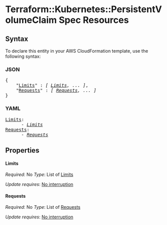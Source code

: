 # Terraform::Kubernetes::PersistentVolumeClaim Spec Resources

## Syntax

To declare this entity in your AWS CloudFormation template, use the following syntax:

### JSON

<pre>
{
    "<a href="#limits" title="Limits">Limits</a>" : <i>[ <a href="spec-resources-limits.md">Limits</a>, ... ]</i>,
    "<a href="#requests" title="Requests">Requests</a>" : <i>[ <a href="spec-resources-requests.md">Requests</a>, ... ]</i>
}
</pre>

### YAML

<pre>
<a href="#limits" title="Limits">Limits</a>: <i>
      - <a href="spec-resources-limits.md">Limits</a></i>
<a href="#requests" title="Requests">Requests</a>: <i>
      - <a href="spec-resources-requests.md">Requests</a></i>
</pre>

## Properties

#### Limits

_Required_: No
_Type_: List of <a href="spec-resources-limits.md">Limits</a>

_Update requires_: [No interruption](https://docs.aws.amazon.com/AWSCloudFormation/latest/UserGuide/using-cfn-updating-stacks-update-behaviors.html#update-no-interrupt)

#### Requests

_Required_: No
_Type_: List of <a href="spec-resources-requests.md">Requests</a>

_Update requires_: [No interruption](https://docs.aws.amazon.com/AWSCloudFormation/latest/UserGuide/using-cfn-updating-stacks-update-behaviors.html#update-no-interrupt)

